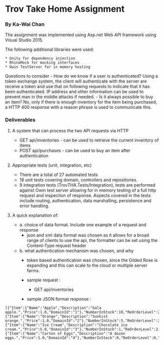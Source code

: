 # Trov Take Home Assignment
### By Ka-Wai Chan

The assignment was implemented using Asp.net Web API framework using Visual Studio 2015.

The following additional libraries were used: 

    * Unity for dependency injection
    * RhinoMock for mocking interfaces
    * Owin TestServer for in memory hosting

Questions to consider
    - How do we know if a user is authenticated?  Using a token exchange system, the client will authenticate with the server are receive a token and use that on following requests to indicate that it has been authenticated.  IP address and other information can be used to prevent man in the middle attacks if needed.
    - Is it always possible to buy an item?  No, only if there is enough inventory for the item being purchased, a HTTP 400 response with a reason phrase is used to communicate this.

### Deliverables
1. A system that can process the two API requests via HTTP
    * GET api/inventories - can be used to retrieve the current inventory of items
    * POST api/purchases - can be used to buy an item after authentication

2. Appropriate tests (unit, integration, etc)
    * There are a total of 27 automated tests
    * 18 unit tests covering domain, controllers and repositories.
    * 9 integration tests (TrovTHA.Tests/Integration), tests are performed against Owin test server allowing for in memory testing of a full http request and inspection of response.  Aspects covered in the tests include routing, authentication, data marshalling, persistence and error handling.


3. A quick explanation of:
    * a. choice of data format. Include one example of a request and response
        * json and xml data format was chosen as it allows for a broad range of clients to use the api, the formatter can be set using the Content-Type request header     
    * b. what authentication mechanism was chosen, and why 
        * token based authentication was chosen, since the Gilded Rose is expanding and this can scale to the cloud or multiple server farms.

        * sample request :
          * GET api/inventories
        * sample JSON format response : 
```
[{"Item":{"Name":"Apple","Description":"Gala apple.","Price":1.0,"DomainId":"1"},"NumberInStock":10,"ReOrderLevel":2,"Location":"Online","DomainId":"1"},{"Item":{"Name":"Orange","Description":"Sunkist orange.","Price":1.0,"DomainId":"2"},"NumberInStock":5,"ReOrderLevel":2,"Location":"Online","DomainId":"2"},{"Item":{"Name":"Ice Cream","Description":"Chocolate ice cream.","Price":5.0,"DomainId":"3"},"NumberInStock":1,"ReOrderLevel":2,"Location":"Online","DomainId":"3"},{"Item":{"Name":"Carton of Eggs","Description":"A dozen eggs.","Price":1.0,"DomainId":"4"},"NumberInStock":0,"ReOrderLevel":0,"Location":"Online","DomainId":"4"}]
```
